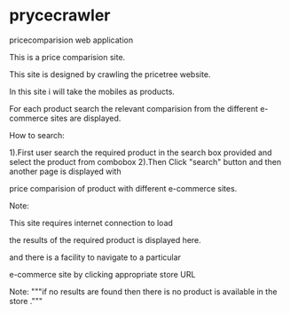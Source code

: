 # prycecrawler
pricecomparision web application

This is a price comparision site.

This site is designed by crawling the pricetree website.

In this site i will take the mobiles as products.

For each product search the relevant comparision from
the different e-commerce sites are displayed.

How to search:

1).First user search the required product in the search box 
provided and select the product from combobox
2).Then Click "search" button and then another page is displayed with

price comparision of product with different e-commerce sites.

Note:

This site requires internet connection to load

the results of the required product is displayed here.

and there is a facility to navigate to a particular

e-commerce site by clicking appropriate store URL

Note:    """if no results are found then there is no product is available in the store ."""

